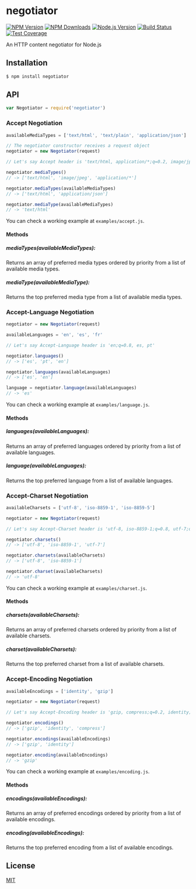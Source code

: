 # negotiator

[![NPM Version][npm-image]][npm-url]
[![NPM Downloads][downloads-image]][downloads-url]
[![Node.js Version][node-version-image]][node-version-url]
[![Build Status][travis-image]][travis-url]
[![Test Coverage][coveralls-image]][coveralls-url]

An HTTP content negotiator for Node.js

## Installation

```sh
$ npm install negotiator
```

## API

```js
var Negotiator = require('negotiator')
```

### Accept Negotiation

```js
availableMediaTypes = ['text/html', 'text/plain', 'application/json']

// The negotiator constructor receives a request object
negotiator = new Negotiator(request)

// Let's say Accept header is 'text/html, application/*;q=0.2, image/jpeg;q=0.8'

negotiator.mediaTypes()
// -> ['text/html', 'image/jpeg', 'application/*']

negotiator.mediaTypes(availableMediaTypes)
// -> ['text/html', 'application/json']

negotiator.mediaType(availableMediaTypes)
// -> 'text/html'
```

You can check a working example at `examples/accept.js`.

#### Methods

##### mediaTypes(availableMediaTypes):

Returns an array of preferred media types ordered by priority from a list of available media types.

##### mediaType(availableMediaType):

Returns the top preferred media type from a list of available media types.

### Accept-Language Negotiation

```js
negotiator = new Negotiator(request)

availableLanguages = 'en', 'es', 'fr'

// Let's say Accept-Language header is 'en;q=0.8, es, pt'

negotiator.languages()
// -> ['es', 'pt', 'en']

negotiator.languages(availableLanguages)
// -> ['es', 'en']

language = negotiator.language(availableLanguages)
// -> 'es'
```

You can check a working example at `examples/language.js`.

#### Methods

##### languages(availableLanguages):

Returns an array of preferred languages ordered by priority from a list of available languages.

##### language(availableLanguages):

Returns the top preferred language from a list of available languages.

### Accept-Charset Negotiation

```js
availableCharsets = ['utf-8', 'iso-8859-1', 'iso-8859-5']

negotiator = new Negotiator(request)

// Let's say Accept-Charset header is 'utf-8, iso-8859-1;q=0.8, utf-7;q=0.2'

negotiator.charsets()
// -> ['utf-8', 'iso-8859-1', 'utf-7']

negotiator.charsets(availableCharsets)
// -> ['utf-8', 'iso-8859-1']

negotiator.charset(availableCharsets)
// -> 'utf-8'
```

You can check a working example at `examples/charset.js`.

#### Methods

##### charsets(availableCharsets):

Returns an array of preferred charsets ordered by priority from a list of available charsets.

##### charset(availableCharsets):

Returns the top preferred charset from a list of available charsets.

### Accept-Encoding Negotiation

```js
availableEncodings = ['identity', 'gzip']

negotiator = new Negotiator(request)

// Let's say Accept-Encoding header is 'gzip, compress;q=0.2, identity;q=0.5'

negotiator.encodings()
// -> ['gzip', 'identity', 'compress']

negotiator.encodings(availableEncodings)
// -> ['gzip', 'identity']

negotiator.encoding(availableEncodings)
// -> 'gzip'
```

You can check a working example at `examples/encoding.js`.

#### Methods

##### encodings(availableEncodings):

Returns an array of preferred encodings ordered by priority from a list of available encodings.

##### encoding(availableEncodings):

Returns the top preferred encoding from a list of available encodings.

## License

[MIT](LICENSE)

[npm-image]: https://img.shields.io/npm/v/negotiator.svg?style=flat
[npm-url]: https://npmjs.org/package/negotiator
[node-version-image]: https://img.shields.io/node/v/negotiator.svg?style=flat
[node-version-url]: http://nodejs.org/download/
[travis-image]: https://img.shields.io/travis/jshttp/negotiator.svg?style=flat
[travis-url]: https://travis-ci.org/jshttp/negotiator
[coveralls-image]: https://img.shields.io/coveralls/jshttp/negotiator.svg?style=flat
[coveralls-url]: https://coveralls.io/r/jshttp/negotiator?branch=master
[downloads-image]: https://img.shields.io/npm/dm/negotiator.svg?style=flat
[downloads-url]: https://npmjs.org/package/negotiator
